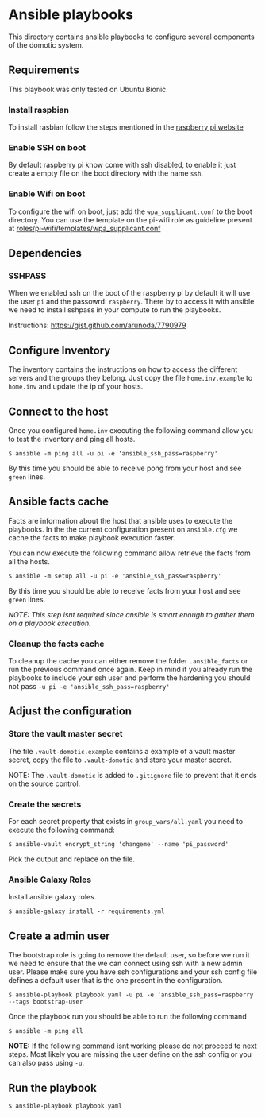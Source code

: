 # Ansible playbooks

This directory contains ansible playbooks to configure several components of the domotic system.

## Requirements

This playbook was only tested on Ubuntu Bionic.

### Install raspbian

To install rasbian follow the steps mentioned in the [raspberry pi website](https://www.raspberrypi.org/documentation/installation/installing-images/README.md)

### Enable SSH on boot

By default raspberry pi know come with ssh disabled, to enable it just create a empty file on the boot directory with the name `ssh`.

### Enable Wifi on boot

To configure the wifi on boot, just add the `wpa_supplicant.conf` to the boot directory. You can use the template on the pi-wifi role as guideline present at [roles/pi-wifi/templates/wpa_supplicant.conf](roles/pi-wifi/templates/wpa_supplicant.conf)

## Dependencies

### SSHPASS

When we enabled ssh on the boot of the raspberry pi by default it will use the user `pi` and the passowrd: `raspberry`.
There by to access it with ansible we need to install sshpass in your compute to run the playbooks.

Instructions: https://gist.github.com/arunoda/7790979

## Configure Inventory

The inventory contains the instructions on how to access the different servers and the groups they belong. Just copy the file `home.inv.example` to `home.inv` and update the ip of your hosts.

## Connect to the host

Once you configured `home.inv` executing the following command allow you to test the inventory and ping all hosts.

    $ ansible -m ping all -u pi -e 'ansible_ssh_pass=raspberry'

By this time you should be able to receive pong from your host and see `green` lines.

## Ansible facts cache

Facts are information about the host that ansible uses to execute the playbooks. In the the current configuration present on `ansible.cfg` we cache the facts to make playbook execution faster.

You can now execute the following command allow retrieve the facts from all the hosts.

    $ ansible -m setup all -u pi -e 'ansible_ssh_pass=raspberry'

By this time you should be able to receive facts from your host and see `green` lines.

*NOTE: This step isnt required since ansible is smart enough to gather them on a playbook execution.*

### Cleanup the facts cache

To cleanup the cache you can either remove the folder `.ansible_facts` or run the previous command once again. Keep in mind if you already run the playbooks to include your ssh user and perform the hardening you should not pass `-u pi -e 'ansible_ssh_pass=raspberry'`

## Adjust the configuration

### Store the vault master secret

The file `.vault-domotic.example` contains a example of a vault master secret, copy the file to `.vault-domotic` and store your master secret.

NOTE: The `.vault-domotic` is added to `.gitignore` file to prevent that it ends on the source control.

### Create the secrets

For each secret property that exists in `group_vars/all.yaml` you need to execute the following command:

    $ ansible-vault encrypt_string 'changeme' --name 'pi_password'

Pick the output and replace on the file.

### Ansible Galaxy Roles

Install ansible galaxy roles.

    $ ansible-galaxy install -r requirements.yml

## Create a admin user

The bootstrap role is going to remove the default user, so before we run it we need to ensure that the we can connect using ssh with a new admin user.
Please make sure you have ssh configurations and your ssh config file defines a default user that is the one present in the configuration.

    $ ansible-playbook playbook.yaml -u pi -e 'ansible_ssh_pass=raspberry' --tags bootstrap-user

Once the playbook run you should be able to run the following command

    $ ansible -m ping all

**NOTE:** If the following command isnt working please do not proceed to next steps. Most likely you are missing the user define on the ssh config or you can also pass using `-u`.

## Run the playbook

    $ ansible-playbook playbook.yaml
